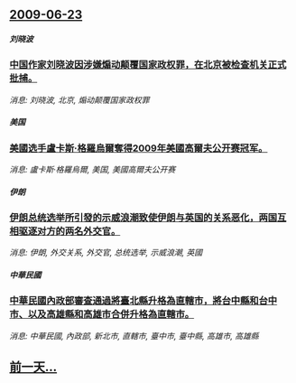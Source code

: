 ## [2009-06-23](/news/2009/06/23/index.md)

##### 刘晓波
### [ 中国作家刘晓波因涉嫌煽动颠覆国家政权罪，在北京被检查机关正式批捕。](/news/2009/06/23/中国作家刘晓波因涉嫌煽动颠覆国家政权罪-在北京被检查机关正式批捕.md)
_消息: 刘晓波, 北京, 煽动颠覆国家政权罪_

##### 美国
### [ 美國选手盧卡斯·格羅烏爾奪得2009年美國高爾夫公开赛冠军。](/news/2009/06/23/美國选手盧卡斯-格羅烏爾奪得2009年美國高爾夫公开赛冠军.md)
_消息: 盧卡斯·格羅烏爾, 美国, 美國高爾夫公开赛_

##### 伊朗
### [ 伊朗总统选举所引發的示威浪潮致使伊朗与英国的关系恶化，两国互相驱逐对方的两名外交官。](/news/2009/06/23/伊朗总统选举所引發的示威浪潮致使伊朗与英国的关系恶化-两国互相驱逐对方的两名外交官.md)
_消息: 伊朗, 外交关系, 外交官, 总统选举, 示威浪潮, 英國_

##### 中華民國
### [ 中華民國內政部審查通過將臺北縣升格為直轄市，將台中縣和台中市、以及高雄縣和高雄市合併升格為直轄市。](/news/2009/06/23/中華民國內政部審查通過將臺北縣升格為直轄市-將台中縣和台中市-以及高雄縣和高雄市合併升格為直轄市.md)
_消息: 中華民國, 內政部, 新北市, 直轄市, 臺中市, 臺中縣, 高雄市, 高雄縣_

## [前一天...](/news/2009/06/22/index.md)

